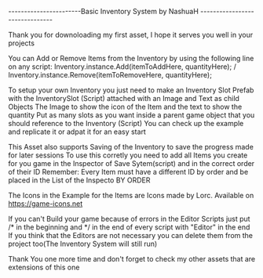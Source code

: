 
-----------------------Basic Inventory System by NashuaH -------------------------------

Thank you for downoloading my first asset, I hope it serves you well in your projects

You can Add or Remove Items from the Inventory by using the following line on any script: Inventory.instance.Add(itemToAddHere, quantityHere); / Inventory.instance.Remove(itemToRemoveHere, quantityHere);

To setup your own Inventory you just need to make an Inventory Slot Prefab with the InventorySlot (Script) attached with an Image and Text as child Objects 
The Image to show the icon of the Item and the text to show the quantity
Put as many slots as you want inside a parent game object that you should reference to the Inventory (Script)
You can check up the example and replicate it or adpat it for an easy start

This Asset also supports Saving of the Inventory to save the progress made for later sessions
To use this corretly you need to add all Items you create for you game in the Inspector of Save Sytem(script) and in the correct order of their ID 
Remember: Every Item must have a different ID by order and be placed in the List of the Inspecto BY ORDER

The Icons in the Example for the Items are Icons made by Lorc. Available on https://game-icons.net

If you can't Build your game because of errors in the Editor Scripts just put /* in the beginning and */ in the end of every script with "Editor" in the end
If you think that the Editors are not necessary you can delete them from the project too(The Inventory System will still run)

Thank You one more time and don't forget to check my other assets that are extensions of this one
